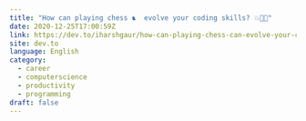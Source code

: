 ```yaml
---
title: "How can playing chess ♞  evolve your coding skills? 💥🐱‍💻"
date: 2020-12-25T17:00:59Z
link: https://dev.to/iharshgaur/how-can-playing-chess-can-evolve-your-coding-skills-3310?utm_medium=RSS&utm_source=news.12bit.vn
site: dev.to
language: English
category:
  - career
  - computerscience
  - productivity
  - programming
draft: false
---
```

